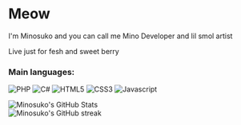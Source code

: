 # Meow
I'm Minosuko and you can call me Mino
Developer and lil smol artist

Live just for fesh and sweet berry

### Main languages:
![PHP](https://img.shields.io/badge/php-%23777BB4.svg?&style=for-the-badge&logo=php&logoColor=white) ![C#](https://img.shields.io/badge/c%23%20-%23239120.svg?&style=for-the-badge&logo=c-sharp&logoColor=white") ![HTML5](https://img.shields.io/badge/html5-%23E34F26.svg?&style=for-the-badge&logo=html5&logoColor=white) ![CSS3](https://img.shields.io/badge/css3-%231572B6.svg?&style=for-the-badge&logo=css3&logoColor=white) ![Javascript](https://img.shields.io/badge/javascript-%23F7DF1E6.svg?&style=for-the-badge&logo=Javascript&logoColor=white)

<div style="margin: auto;">
  <img alt="Minosuko's GitHub Stats" src="https://github-readme-stats.vercel.app/api?username=Minosuko&theme=tokyonight"/>
</div>
<div style="margin: auto;">
  <img alt="Minosuko's GitHub streak" src="https://github-readme-streak-stats.herokuapp.com/?user=Minosuko"/>
</div>
